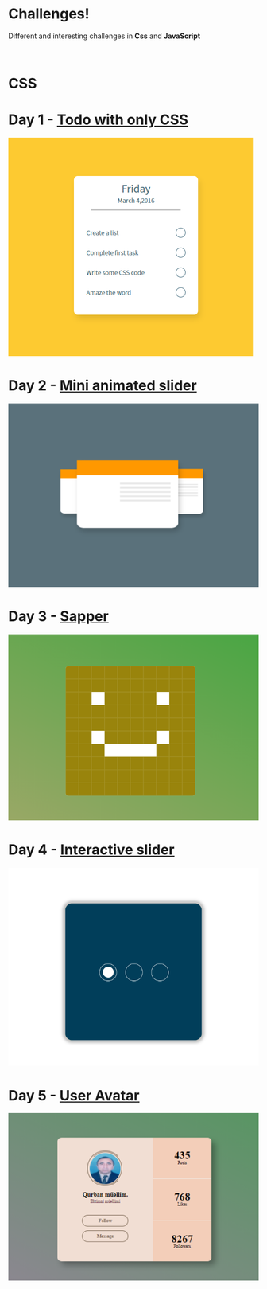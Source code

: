 # Challenges!

Different and interesting challenges in **Css** and **JavaScript**

<br>

# CSS

# Day 1 - [Todo with only CSS](https://github.com/cavid-aliyev/Challanges/tree/master/ChallangeDAY01)
<a href="(https://github.com/cavid-aliyev/Challanges/tree/master/ChallangeDAY01"><img src="assets/todocss.png" title="todo"/></a>

# Day 2 - [Mini animated slider](https://github.com/cavid-aliyev/Challanges/tree/master/ChallangeDAY02)
<a href="https://github.com/cavid-aliyev/Challanges/tree/master/ChallangeDAY02"><img src="assets/slidercss.png" title="slider"/></a>

# Day 3 - [Sapper](https://github.com/cavid-aliyev/Challanges/tree/master/ChallangeDAY03)
<a href="https://github.com/cavid-aliyev/Challanges/tree/master/ChallangeDAY03"><img src="assets/sapper.png" title="sapper"/></a>

# Day 4 - [Interactive slider](https://github.com/cavid-aliyev/Challanges/tree/master/ChallangeDAY04)
<a href="https://github.com/cavid-aliyev/Challanges/tree/master/ChallangeDAY04"><img src="assets/islider.png" title="slider"/></a>

# Day 5 - [User Avatar](https://github.com/cavid-aliyev/Challanges/tree/master/ChallangeDAY05)
<a href="https://github.com/cavid-aliyev/Challanges/tree/master/ChallangeDAY05"><img src="assets/avatarr.png" title="avagtar"/></a>

